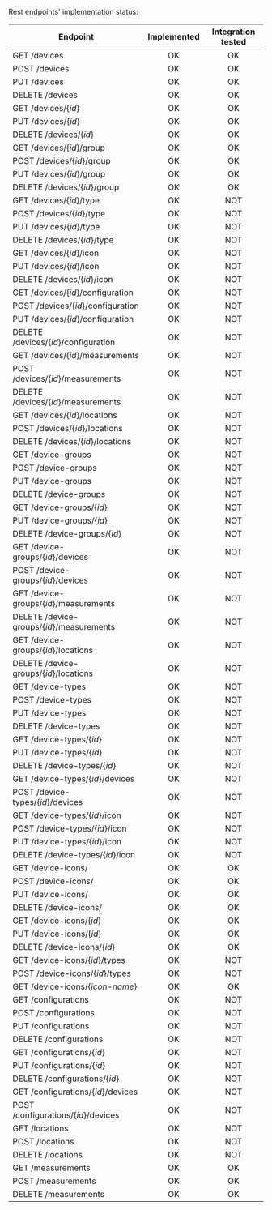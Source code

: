 Rest endpoints' implementation status:

| Endpoint      | Implemented | Integration tested  |
| ------------- |:-----------:| :------------------:|
| GET /devices  | OK | OK |
| POST /devices | OK | OK |
| PUT /devices  | OK | OK |
| DELETE /devices | OK | OK |
| GET /devices/{_id_}  | OK | OK |
| PUT /devices/{_id_}  | OK | OK |
| DELETE /devices/{_id_} | OK | OK |
| GET /devices/{_id_}/group  | OK | OK |
| POST /devices/{_id_}/group  | OK | OK |
| PUT /devices/{_id_}/group  | OK | OK |
| DELETE /devices/{_id_}/group | OK | OK |
| GET /devices/{_id_}/type  | OK | NOT |
| POST /devices/{_id_}/type  | OK | NOT |
| PUT /devices/{_id_}/type  | OK | NOT |
| DELETE /devices/{_id_}/type | OK | NOT |
| GET /devices/{_id_}/icon  | OK | NOT |
| PUT /devices/{_id_}/icon  | OK | NOT |
| DELETE /devices/{_id_}/icon | OK | NOT |
| GET /devices/{_id_}/configuration | OK | NOT |
| POST /devices/{_id_}/configuration  | OK | NOT |
| PUT /devices/{_id_}/configuration | OK | NOT |
| DELETE /devices/{_id_}/configuration | OK | NOT |
| GET /devices/{_id_}/measurements  | OK | NOT |
| POST /devices/{_id_}/measurements  | OK | NOT |
| DELETE /devices/{_id_}/measurements | OK | NOT |
| GET /devices/{_id_}/locations  | OK | NOT |
| POST /devices/{_id_}/locations  | OK | NOT |
| DELETE /devices/{_id_}/locations | OK | NOT |
| GET /device-groups  | OK | NOT |
| POST /device-groups  | OK | NOT |
| PUT /device-groups | OK | NOT |
| DELETE /device-groups | OK | NOT |
| GET /device-groups/{_id_}  | OK | NOT |
| PUT /device-groups/{_id_} | OK | NOT |
| DELETE /device-groups/{_id_} | OK | NOT |
| GET /device-groups/{_id_}/devices  | OK | NOT |
| POST /device-groups/{_id_}/devices | OK | NOT |
| GET /device-groups/{_id_}/measurements  | OK | NOT |
| DELETE /device-groups/{_id_}/measurements | OK | NOT |
| GET /device-groups/{_id_}/locations  | OK | NOT |
| DELETE /device-groups/{_id_}/locations | OK | NOT |
| GET /device-types  | OK | NOT |
| POST /device-types | OK | NOT |
| PUT /device-types | OK | NOT |
| DELETE /device-types | OK | NOT |
| GET /device-types/{_id_}  | OK | NOT |
| PUT /device-types/{_id_} | OK | NOT |
| DELETE /device-types/{_id_} | OK | NOT |
| GET /device-types/{_id_}/devices  | OK | NOT |
| POST /device-types/{_id_}/devices | OK | NOT |
| GET /device-types/{_id_}/icon  | OK | NOT |
| POST /device-types/{_id_}/icon | OK | NOT |
| PUT /device-types/{_id_}/icon | OK | NOT |
| DELETE /device-types/{_id_}/icon | OK | NOT |
| GET /device-icons/  | OK | OK |
| POST /device-icons/ | OK | OK |
| PUT /device-icons/ | OK | OK |
| DELETE /device-icons/ | OK | OK |
| GET /device-icons/{_id_}  | OK | OK |
| PUT /device-icons/{_id_} | OK | OK |
| DELETE /device-icons/{_id_} | OK | OK |
| GET /device-icons/{_id_}/types  | OK | NOT |
| POST /device-icons/{_id_}/types | OK | NOT |
| GET /device-icons/{_icon-name_}  | OK | OK |
| GET /configurations  | OK | NOT |
| POST /configurations | OK | NOT |
| PUT /configurations | OK | NOT |
| DELETE /configurations | OK | NOT |
| GET /configurations/{_id_}  | OK | NOT |
| PUT /configurations/{_id_} | OK | NOT |
| DELETE /configurations/{_id_} | OK | NOT |
| GET /configurations/{_id_}/devices  | OK | NOT |
| POST /configurations/{_id_}/devices | OK | NOT |
| GET /locations  | OK | NOT |
| POST /locations | OK | NOT |
| DELETE /locations | OK | NOT |
| GET /measurements  | OK | OK |
| POST /measurements | OK | OK |
| DELETE /measurements | OK | OK |
